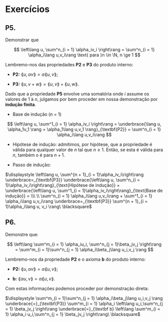# Exercícios

## P5.

Demonstrar que

$$
\left\lang u, \sum^n_{i = 1} \alpha_iv_i \right\rang =
\sum^n_{i = 1} \alpha_i\lang u,v_i\rang \text{ para }n \in \N, n \ge 1
$$

Lembremo-nos das propriedades **P2** e **P3** do produto interno:

- **P2:** $\lang u, \alpha v\rang = \alpha \lang u,v \rang$;

- **P3:** $\lang u, v + w \rang = \lang u, v \rang + \lang u, w \rang$.

Dado que a propriedade **P5** envolve uma somatória onde $i$ assume os valores de $1$ à $n$, julgamos  por bem proceder em nossa demonstração por **indução finita**.

- Base de indução (n = 1)

$$
\left\lang u, \sum^1_{i = 1} \alpha_iv_i \right\rang =
\underbrace{\lang u, \alpha_1v_1 \rang =
\alpha_1\lang u,v_1 \rang}_{\textbf{P2}} =
\sum^n_{i = 1} \alpha_i\lang u,v_i\rang 
$$

- Hipótese de indução: admitimos, por hipótese, que a propriedade é válida para qualquer valor de $n$ tal que $n \ge 1$. Então, se esta é válida para $n$, também o é para $n + 1$.

- Passo de indução:

$\displaystyle \left\lang u, \sum^{n + 1}_{i = 1}\alpha_iv_i\right\rang \underbrace=_{\textbf{P3}} \underbrace{\left\lang u, \sum^n_{i = 1}\alpha_iv_i\right\rang}_{\text{Hipótese de indução}} + \underbrace{\left\lang u, \sum^1_{i = 1}\alpha_iv_i\right\rang}_{\text{Base de indução}} = \\\ \\ \sum^n_{i = 1} \alpha_i\lang u,v_i\rang + \sum^1_{i = 1} \alpha_i\lang u,v_i\rang \underbrace=_{\textbf{P3}} \sum^{n + 1}_{i = 1}\alpha_i\lang u, v_i \rang\ \blacksquare$

## P6.

Demonstre que:

$$
\left\lang \sum^m_{i = 1} \alpha_iu_i, \sum^n_{j = 1}\beta_jv_j \right\rang
= \sum^m_{i = 1}\sum^n_{j = 1} \alpha_i\beta_j\lang u_i,v_j \rang
$$

Lembremo-nos da propriedade **P2** e o axioma **b** do produto interno:

- **P2:** $\lang u, \alpha v\rang = \alpha \lang u,v \rang$;

- **b:** $\lang \alpha u, v\rang = \alpha \lang u,v \rang$.

Com estas informações podemos proceder por demonstração direta:

$\displaystyle \sum^m_{i = 1}\sum^n_{j = 1} \alpha_i\beta_j\lang u_i,v_j \rang \underbrace{=}_{\textbf{P3}} \sum^m_{i = 1} \alpha_i \left\lang u_i,\sum^n_{j = 1} \beta_jv_j \right\rang \underbrace{=}_{\textbf b} \left\lang \sum^m_{i = 1} \alpha_i u_i,\sum^n_{j = 1} \beta_jv_j \right\rang\ \blacksquare$